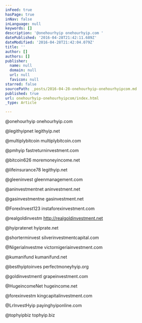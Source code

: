 ```yaml
---
inFeed: true
hasPage: true
inNav: false
inLanguage: null
keywords: []
description: '@onehourhyip onehourhyip.com '
datePublished: '2016-04-28T21:42:11.689Z'
dateModified: '2016-04-28T21:42:04.079Z'
title: ''
author: []
authors: []
publisher:
  name: null
  domain: null
  url: null
  favicon: null
starred: false
sourcePath: _posts/2016-04-28-onehourhyip-onehourhyipcom.md
published: true
url: onehourhyip-onehourhyipcom/index.html
_type: Article

---
```

@onehourhyip onehourhyip.com

@legithyipnet legithyip.net

@multiplybitcoin multiplybitcoin.com 

@pmhyip fastreturninvestment.com 

@bitcoin626 moremoneyincome.net 

@lifeinsurance78 legithyip.net 

@gleeninvest gleenmanagement.com 

@aninvestmentnet aninvestment.net 

@gasinvestmentne gasinvestment.net 

@ForexInvest123 instaforexinvestment.com 

@realgoldinvestm http://realgoldinvestment.net 

@hyipratenet hyiprate.net 

@shorterminvest silverinvestmentcapital.com 

@NigeriaInvestme victornigeriainvestment.com 

@kumanifund kumanifund.net 

@besthyiptoinves perfectmoneyhyip.org 

@goldinvestmentl grapeinvestment.com 

@HugeincomeNet hugeincome.net 

@forexinvestm kingcapitalinvestment.com 

@LrInvestHyip payinghyiponline.com 

@tophyipbiz tophyip.biz